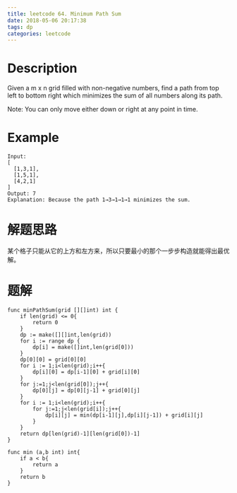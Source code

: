 ```yaml
---
title: leetcode 64. Minimum Path Sum
date: 2018-05-06 20:17:38
tags: dp
categories: leetcode
---
```


# Description
Given a m x n grid filled with non-negative numbers, find a path from top left to bottom right which minimizes the sum of all numbers along its path.

Note: You can only move either down or right at any point in time.

# Example

```
Input:
[
  [1,3,1],
  [1,5,1],
  [4,2,1]
]
Output: 7
Explanation: Because the path 1→3→1→1→1 minimizes the sum.
```

# 解题思路
某个格子只能从它的上方和左方来，所以只要最小的那个一步步构造就能得出最优解。
<!-- more -->
# 题解
```
func minPathSum(grid [][]int) int {
	if len(grid) <= 0{
		return 0
	}
	dp := make([][]int,len(grid))
	for i := range dp {
		dp[i] = make([]int,len(grid[0]))
	}
	dp[0][0] = grid[0][0]
	for i := 1;i<len(grid);i++{
		dp[i][0] = dp[i-1][0] + grid[i][0]
	}
	for j:=1;j<len(grid[0]);j++{
		dp[0][j] = dp[0][j-1] + grid[0][j]
	}
	for i := 1;i<len(grid);i++{
		for j:=1;j<len(grid[i]);j++{
			dp[i][j] = min(dp[i-1][j],dp[i][j-1]) + grid[i][j]
		}
	}
	return dp[len(grid)-1][len(grid[0])-1]
}

func min (a,b int) int{
	if a < b{
		return a
	}
	return b
}
```
